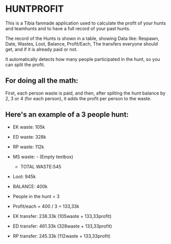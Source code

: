 # HUNTPROFIT
This is a Tibia fanmade application used to calculate the profit of your hunts and teamhunts and to have a full record of your past hunts.

The record of the Hunts is shown in a table, showing Data like: Respawn, Date, Wastes, Loot, Balance, Profit/Each, The transfers everyone should get, and if it is already paid or not.

It automatically detects how many people participated in the hunt, so you can split the profit.

## For doing all the math:
First, each person waste is paid, and then, after spliting the hunt balance by 2, 3 or 4 (for each person), it adds the profit per person to the waste.

## Here's an example of a 3 people hunt:
* EK waste: 105k
* ED waste: 328k
* RP waste: 112k
* MS waste: - (Empty textbox)
	* TOTAL WASTE:545

* Loot: 945k
* BALANCE: 400k

* People in the hunt = 3

* Profit/each = 400 / 3 = 133,33k

* EK transfer: 238.33k (105waste + 133,33profit)
* ED transfer: 461.33k (328waste + 133,33profit)
* RP transfer: 245.33k (112waste + 133,33profit)
